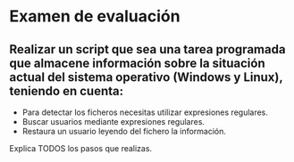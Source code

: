 # Examen de evaluación
## Realizar un script que sea una tarea programada que almacene información sobre la situación actual del sistema operativo (Windows y Linux), teniendo en cuenta:
- Para detectar los ficheros necesitas utilizar expresiones regulares.
- Buscar usuarios mediante expresiones regulares.
- Restaura un usuario leyendo del fichero la información.

Explica TODOS los pasos que realizas.
